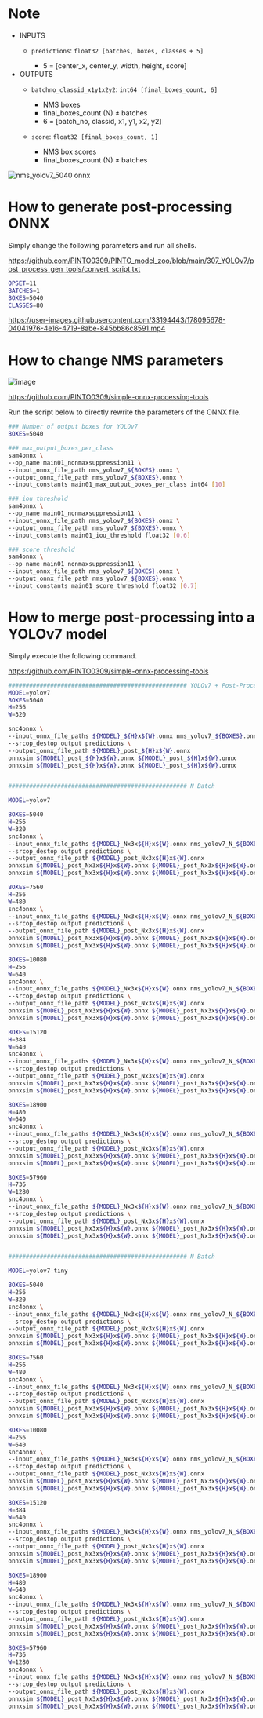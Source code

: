 # Note
- INPUTS
  - `predictions`: `float32 [batches, boxes, classes + 5]`
  
    * 5 = [center_x, center_y, width, height, score]
- OUTPUTS
  - `batchno_classid_x1y1x2y2`: `int64 [final_boxes_count, 6]`

    * NMS boxes
    * final_boxes_count (N) ≠ batches
    * 6 = [batch_no, classid, x1, y1, x2, y2]
  - `score`: `float32 [final_boxes_count, 1]`
  
    * NMS box scores
    * final_boxes_count (N) ≠ batches

![nms_yolov7_5040 onnx](https://user-images.githubusercontent.com/33194443/178084831-eaab28b4-cda8-4528-9e7f-f0b9d0dc7ca5.png)

# How to generate post-processing ONNX
Simply change the following parameters and run all shells.

https://github.com/PINTO0309/PINTO_model_zoo/blob/main/307_YOLOv7/post_process_gen_tools/convert_script.txt
```bash
OPSET=11
BATCHES=1
BOXES=5040
CLASSES=80
```

https://user-images.githubusercontent.com/33194443/178095678-04041976-4e16-4719-8abe-845bb86c8591.mp4


# How to change NMS parameters
![image](https://user-images.githubusercontent.com/33194443/178084918-af33bfcc-425f-496e-87fb-1331ef7b2b6e.png)

https://github.com/PINTO0309/simple-onnx-processing-tools

Run the script below to directly rewrite the parameters of the ONNX file.
```bash
### Number of output boxes for YOLOv7
BOXES=5040

### max_output_boxes_per_class
sam4onnx \
--op_name main01_nonmaxsuppression11 \
--input_onnx_file_path nms_yolov7_${BOXES}.onnx \
--output_onnx_file_path nms_yolov7_${BOXES}.onnx \
--input_constants main01_max_output_boxes_per_class int64 [10]

### iou_threshold
sam4onnx \
--op_name main01_nonmaxsuppression11 \
--input_onnx_file_path nms_yolov7_${BOXES}.onnx \
--output_onnx_file_path nms_yolov7_${BOXES}.onnx \
--input_constants main01_iou_threshold float32 [0.6]

### score_threshold
sam4onnx \
--op_name main01_nonmaxsuppression11 \
--input_onnx_file_path nms_yolov7_${BOXES}.onnx \
--output_onnx_file_path nms_yolov7_${BOXES}.onnx \
--input_constants main01_score_threshold float32 [0.7]
```

# How to merge post-processing into a YOLOv7 model
Simply execute the following command.

https://github.com/PINTO0309/simple-onnx-processing-tools
```bash
################################################### YOLOv7 + Post-Process
MODEL=yolov7
BOXES=5040
H=256
W=320

snc4onnx \
--input_onnx_file_paths ${MODEL}_${H}x${W}.onnx nms_yolov7_${BOXES}.onnx \
--srcop_destop output predictions \
--output_onnx_file_path ${MODEL}_post_${H}x${W}.onnx
onnxsim ${MODEL}_post_${H}x${W}.onnx ${MODEL}_post_${H}x${W}.onnx
onnxsim ${MODEL}_post_${H}x${W}.onnx ${MODEL}_post_${H}x${W}.onnx


################################################### N Batch

MODEL=yolov7

BOXES=5040
H=256
W=320
snc4onnx \
--input_onnx_file_paths ${MODEL}_Nx3x${H}x${W}.onnx nms_yolov7_N_${BOXES}.onnx \
--srcop_destop output predictions \
--output_onnx_file_path ${MODEL}_post_Nx3x${H}x${W}.onnx
onnxsim ${MODEL}_post_Nx3x${H}x${W}.onnx ${MODEL}_post_Nx3x${H}x${W}.onnx
onnxsim ${MODEL}_post_Nx3x${H}x${W}.onnx ${MODEL}_post_Nx3x${H}x${W}.onnx

BOXES=7560
H=256
W=480
snc4onnx \
--input_onnx_file_paths ${MODEL}_Nx3x${H}x${W}.onnx nms_yolov7_N_${BOXES}.onnx \
--srcop_destop output predictions \
--output_onnx_file_path ${MODEL}_post_Nx3x${H}x${W}.onnx
onnxsim ${MODEL}_post_Nx3x${H}x${W}.onnx ${MODEL}_post_Nx3x${H}x${W}.onnx
onnxsim ${MODEL}_post_Nx3x${H}x${W}.onnx ${MODEL}_post_Nx3x${H}x${W}.onnx

BOXES=10080
H=256
W=640
snc4onnx \
--input_onnx_file_paths ${MODEL}_Nx3x${H}x${W}.onnx nms_yolov7_N_${BOXES}.onnx \
--srcop_destop output predictions \
--output_onnx_file_path ${MODEL}_post_Nx3x${H}x${W}.onnx
onnxsim ${MODEL}_post_Nx3x${H}x${W}.onnx ${MODEL}_post_Nx3x${H}x${W}.onnx
onnxsim ${MODEL}_post_Nx3x${H}x${W}.onnx ${MODEL}_post_Nx3x${H}x${W}.onnx

BOXES=15120
H=384
W=640
snc4onnx \
--input_onnx_file_paths ${MODEL}_Nx3x${H}x${W}.onnx nms_yolov7_N_${BOXES}.onnx \
--srcop_destop output predictions \
--output_onnx_file_path ${MODEL}_post_Nx3x${H}x${W}.onnx
onnxsim ${MODEL}_post_Nx3x${H}x${W}.onnx ${MODEL}_post_Nx3x${H}x${W}.onnx
onnxsim ${MODEL}_post_Nx3x${H}x${W}.onnx ${MODEL}_post_Nx3x${H}x${W}.onnx

BOXES=18900
H=480
W=640
snc4onnx \
--input_onnx_file_paths ${MODEL}_Nx3x${H}x${W}.onnx nms_yolov7_N_${BOXES}.onnx \
--srcop_destop output predictions \
--output_onnx_file_path ${MODEL}_post_Nx3x${H}x${W}.onnx
onnxsim ${MODEL}_post_Nx3x${H}x${W}.onnx ${MODEL}_post_Nx3x${H}x${W}.onnx
onnxsim ${MODEL}_post_Nx3x${H}x${W}.onnx ${MODEL}_post_Nx3x${H}x${W}.onnx

BOXES=57960
H=736
W=1280
snc4onnx \
--input_onnx_file_paths ${MODEL}_Nx3x${H}x${W}.onnx nms_yolov7_N_${BOXES}.onnx \
--srcop_destop output predictions \
--output_onnx_file_path ${MODEL}_post_Nx3x${H}x${W}.onnx
onnxsim ${MODEL}_post_Nx3x${H}x${W}.onnx ${MODEL}_post_Nx3x${H}x${W}.onnx
onnxsim ${MODEL}_post_Nx3x${H}x${W}.onnx ${MODEL}_post_Nx3x${H}x${W}.onnx


################################################### N Batch

MODEL=yolov7-tiny

BOXES=5040
H=256
W=320
snc4onnx \
--input_onnx_file_paths ${MODEL}_Nx3x${H}x${W}.onnx nms_yolov7_N_${BOXES}.onnx \
--srcop_destop output predictions \
--output_onnx_file_path ${MODEL}_post_Nx3x${H}x${W}.onnx
onnxsim ${MODEL}_post_Nx3x${H}x${W}.onnx ${MODEL}_post_Nx3x${H}x${W}.onnx
onnxsim ${MODEL}_post_Nx3x${H}x${W}.onnx ${MODEL}_post_Nx3x${H}x${W}.onnx

BOXES=7560
H=256
W=480
snc4onnx \
--input_onnx_file_paths ${MODEL}_Nx3x${H}x${W}.onnx nms_yolov7_N_${BOXES}.onnx \
--srcop_destop output predictions \
--output_onnx_file_path ${MODEL}_post_Nx3x${H}x${W}.onnx
onnxsim ${MODEL}_post_Nx3x${H}x${W}.onnx ${MODEL}_post_Nx3x${H}x${W}.onnx
onnxsim ${MODEL}_post_Nx3x${H}x${W}.onnx ${MODEL}_post_Nx3x${H}x${W}.onnx

BOXES=10080
H=256
W=640
snc4onnx \
--input_onnx_file_paths ${MODEL}_Nx3x${H}x${W}.onnx nms_yolov7_N_${BOXES}.onnx \
--srcop_destop output predictions \
--output_onnx_file_path ${MODEL}_post_Nx3x${H}x${W}.onnx
onnxsim ${MODEL}_post_Nx3x${H}x${W}.onnx ${MODEL}_post_Nx3x${H}x${W}.onnx
onnxsim ${MODEL}_post_Nx3x${H}x${W}.onnx ${MODEL}_post_Nx3x${H}x${W}.onnx

BOXES=15120
H=384
W=640
snc4onnx \
--input_onnx_file_paths ${MODEL}_Nx3x${H}x${W}.onnx nms_yolov7_N_${BOXES}.onnx \
--srcop_destop output predictions \
--output_onnx_file_path ${MODEL}_post_Nx3x${H}x${W}.onnx
onnxsim ${MODEL}_post_Nx3x${H}x${W}.onnx ${MODEL}_post_Nx3x${H}x${W}.onnx
onnxsim ${MODEL}_post_Nx3x${H}x${W}.onnx ${MODEL}_post_Nx3x${H}x${W}.onnx

BOXES=18900
H=480
W=640
snc4onnx \
--input_onnx_file_paths ${MODEL}_Nx3x${H}x${W}.onnx nms_yolov7_N_${BOXES}.onnx \
--srcop_destop output predictions \
--output_onnx_file_path ${MODEL}_post_Nx3x${H}x${W}.onnx
onnxsim ${MODEL}_post_Nx3x${H}x${W}.onnx ${MODEL}_post_Nx3x${H}x${W}.onnx
onnxsim ${MODEL}_post_Nx3x${H}x${W}.onnx ${MODEL}_post_Nx3x${H}x${W}.onnx

BOXES=57960
H=736
W=1280
snc4onnx \
--input_onnx_file_paths ${MODEL}_Nx3x${H}x${W}.onnx nms_yolov7_N_${BOXES}.onnx \
--srcop_destop output predictions \
--output_onnx_file_path ${MODEL}_post_Nx3x${H}x${W}.onnx
onnxsim ${MODEL}_post_Nx3x${H}x${W}.onnx ${MODEL}_post_Nx3x${H}x${W}.onnx
onnxsim ${MODEL}_post_Nx3x${H}x${W}.onnx ${MODEL}_post_Nx3x${H}x${W}.onnx
```
